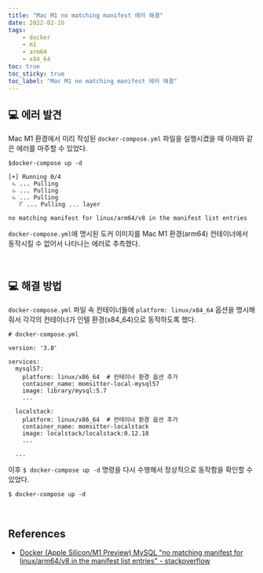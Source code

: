 ```yaml
---
title: "Mac M1 no matching manifest 에러 해결"
date: 2022-02-16
tags:
    - docker
    - m1
    - arm64
    - x84_64
toc: true
toc_sticky: true
toc_label: "Mac M1 no matching manifest 에러 해결"
---
```


## 💻 에러 발견

Mac M1 환경에서 미리 작성된 `docker-compose.yml` 파일을 실행시켰을 때 
아래와 같은 에러를 마주할 수 있었다.

```
$docker-compose up -d

[+] Running 0/4
 ⠦ ... Pulling
 ⠦ ... Pulling
 ⠦ ... Pulling
   ⠏ ... Pulling ... layer

no matching manifest for linux/arm64/v8 in the manifest list entries
```

`docker-compose.yml`에 명시된 도커 이미지를 
Mac M1 환경(arm64) 컨테이너에서 동작시킬 수 없어서 나타나는 에러로 추측했다.

<br>

## 💻 해결 방법

`docker-compose.yml` 파일 속 컨테이너들에 
`platform: linux/x84_64` 옵션을 명시해줘서
각각의 컨테이너가 인텔 환경(x84_64)으로 동작하도록 했다.

```
# docker-compose.yml

version: '3.8'

services:
  mysql57:
    platform: linux/x86_64  # 컨테이너 환경 옵션 추가
    container_name: momsitter-local-mysql57
    image: library/mysql:5.7
    ...

  localstack:
    platform: linux/x86_64  # 컨테이너 환경 옵션 추가
    container_name: momsitter-localstack
    image: localstack/localstack:0.12.18
    ...

  ...
```

이후 `$ docker-compose up -d` 명령을 다시 수행해서 정상적으로 동작함을 확인할 수 있었다.

```
$ docker-compose up -d
```

<br>

## References

- [Docker (Apple Silicon/M1 Preview) MySQL "no matching manifest for linux/arm64/v8 in the manifest list entries" - stackoverflow](https://stackoverflow.com/questions/65456814/docker-apple-silicon-m1-preview-mysql-no-matching-manifest-for-linux-arm64-v8)

